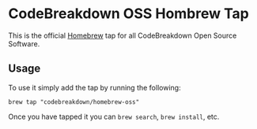 # CodeBreakdown OSS Hombrew Tap

This is the official [Homebrew](http://brew.sh) tap for all CodeBreakdown Open Source Software.

## Usage

To use it simply add the tap by running the following:

```text
brew tap "codebreakdown/homebrew-oss"
```

Once you have tapped it you can `brew search`, `brew install`, etc.
